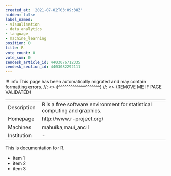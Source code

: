 ```yaml
---
created_at: '2021-07-02T03:09:38Z'
hidden: false
label_names:
- visualisation
- data_analytics
- language
- machine_learning
position: 0
title: R
vote_count: 0
vote_sum: 0
zendesk_article_id: 4403076712335
zendesk_section_id: 4403082292111
---
```



[//]: <> (REMOVE ME IF PAGE VALIDATED)
[//]: <> (vvvvvvvvvvvvvvvvvvvv)
!!! info
    This page has been automatically migrated and may contain formatting errors.
[//]: <> (^^^^^^^^^^^^^^^^^^^^)
[//]: <> (REMOVE ME IF PAGE VALIDATED)
<table>
<colgroup>
<col style="width: 21%">
<col style="width: 78%">
</colgroup>
<tbody>
<tr class="odd">
<td>Description</td>
<td>R is a free software environment for statistical computing and graphics.</td>
</tr>
<tr class="even">
<td>Homepage</td>
<td>http://www.r-project.org/</td>
</tr>
<tr class="odd">
<td>Machines</td>
<td>mahuika,maui_ancil</td>
</tr>
<tr class="even">
<td>Institution</td>
<td>-</td>
</tr>
</tbody>
</table>
<p>This is documentation for R.</p>
<ul>
<li>item 1</li>
<li>item 2</li>
<li>item 3</li>
</ul>
